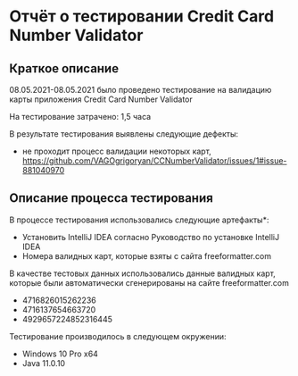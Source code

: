# Отчёт о тестировании Credit Card Number Validator

## Краткое описание

08.05.2021-08.05.2021 было проведено тестирование на валидацию карты приложения Credit Card Number Validator

На тестирование затрачено: 1,5 часа

В результате тестирования выявлены следующие дефекты:
* не проходит процесс валидации некоторых карт, https://github.com/VAGOgrigoryan/CCNumberValidator/issues/1#issue-881040970

## Описание процесса тестирования

В процессе тестирования использовались следующие артефакты*:
* Установить IntelliJ IDEA согласно Руководство по установке IntelliJ IDEA
* Номера валидных карт, которые взяты с сайта freeformatter.com


В качестве тестовых данных использовались данные валидных карт, которые были автоматически сгенерированы на сайте freeformatter.com
* 4716826015262236
* 4716137654663720
* 4929657224852316445

Тестирование производилось в следующем окружении:
* Windows 10 Pro x64
* Java 11.0.10
